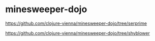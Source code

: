 # minesweeper-dojo
https://github.com/clojure-vienna/minesweeper-dojo/tree/serprime

https://github.com/clojure-vienna/minesweeper-dojo/tree/shyblower

